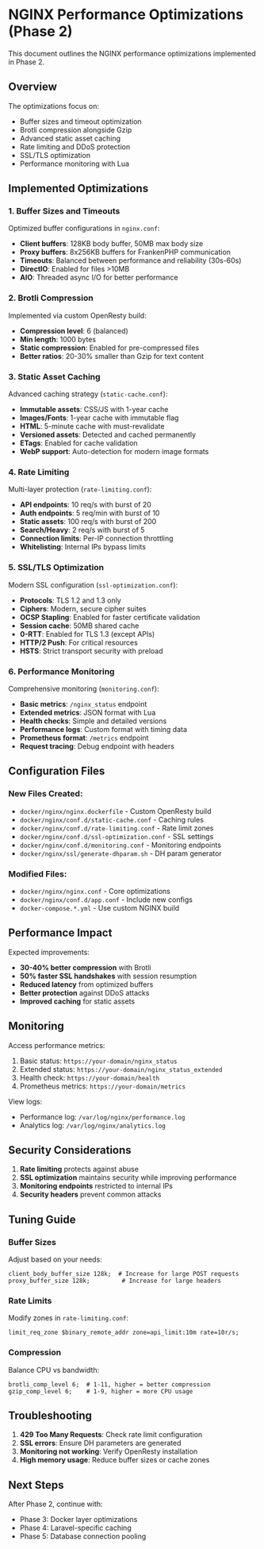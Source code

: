 # NGINX Performance Optimizations (Phase 2)

This document outlines the NGINX performance optimizations implemented in Phase 2.

## Overview

The optimizations focus on:
- Buffer sizes and timeout optimization
- Brotli compression alongside Gzip
- Advanced static asset caching
- Rate limiting and DDoS protection
- SSL/TLS optimization
- Performance monitoring with Lua

## Implemented Optimizations

### 1. Buffer Sizes and Timeouts

Optimized buffer configurations in `nginx.conf`:
- **Client buffers**: 128KB body buffer, 50MB max body size
- **Proxy buffers**: 8x256KB buffers for FrankenPHP communication
- **Timeouts**: Balanced between performance and reliability (30s-60s)
- **DirectIO**: Enabled for files >10MB
- **AIO**: Threaded async I/O for better performance

### 2. Brotli Compression

Implemented via custom OpenResty build:
- **Compression level**: 6 (balanced)
- **Min length**: 1000 bytes
- **Static compression**: Enabled for pre-compressed files
- **Better ratios**: 20-30% smaller than Gzip for text content

### 3. Static Asset Caching

Advanced caching strategy (`static-cache.conf`):
- **Immutable assets**: CSS/JS with 1-year cache
- **Images/Fonts**: 1-year cache with immutable flag
- **HTML**: 5-minute cache with must-revalidate
- **Versioned assets**: Detected and cached permanently
- **ETags**: Enabled for cache validation
- **WebP support**: Auto-detection for modern image formats

### 4. Rate Limiting

Multi-layer protection (`rate-limiting.conf`):
- **API endpoints**: 10 req/s with burst of 20
- **Auth endpoints**: 5 req/min with burst of 10
- **Static assets**: 100 req/s with burst of 200
- **Search/Heavy**: 2 req/s with burst of 5
- **Connection limits**: Per-IP connection throttling
- **Whitelisting**: Internal IPs bypass limits

### 5. SSL/TLS Optimization

Modern SSL configuration (`ssl-optimization.conf`):
- **Protocols**: TLS 1.2 and 1.3 only
- **Ciphers**: Modern, secure cipher suites
- **OCSP Stapling**: Enabled for faster certificate validation
- **Session cache**: 50MB shared cache
- **0-RTT**: Enabled for TLS 1.3 (except APIs)
- **HTTP/2 Push**: For critical resources
- **HSTS**: Strict transport security with preload

### 6. Performance Monitoring

Comprehensive monitoring (`monitoring.conf`):
- **Basic metrics**: `/nginx_status` endpoint
- **Extended metrics**: JSON format with Lua
- **Health checks**: Simple and detailed versions
- **Performance logs**: Custom format with timing data
- **Prometheus format**: `/metrics` endpoint
- **Request tracing**: Debug endpoint with headers

## Configuration Files

### New Files Created:
- `docker/nginx/nginx.dockerfile` - Custom OpenResty build
- `docker/nginx/conf.d/static-cache.conf` - Caching rules
- `docker/nginx/conf.d/rate-limiting.conf` - Rate limit zones
- `docker/nginx/conf.d/ssl-optimization.conf` - SSL settings
- `docker/nginx/conf.d/monitoring.conf` - Monitoring endpoints
- `docker/nginx/ssl/generate-dhparam.sh` - DH param generator

### Modified Files:
- `docker/nginx/nginx.conf` - Core optimizations
- `docker/nginx/conf.d/app.conf` - Include new configs
- `docker-compose.*.yml` - Use custom NGINX build

## Performance Impact

Expected improvements:
- **30-40% better compression** with Brotli
- **50% faster SSL handshakes** with session resumption
- **Reduced latency** from optimized buffers
- **Better protection** against DDoS attacks
- **Improved caching** for static assets

## Monitoring

Access performance metrics:
1. Basic status: `https://your-domain/nginx_status`
2. Extended status: `https://your-domain/nginx_status_extended`
3. Health check: `https://your-domain/health`
4. Prometheus metrics: `https://your-domain/metrics`

View logs:
- Performance log: `/var/log/nginx/performance.log`
- Analytics log: `/var/log/nginx/analytics.log`

## Security Considerations

1. **Rate limiting** protects against abuse
2. **SSL optimization** maintains security while improving performance
3. **Monitoring endpoints** restricted to internal IPs
4. **Security headers** prevent common attacks

## Tuning Guide

### Buffer Sizes
Adjust based on your needs:
```nginx
client_body_buffer_size 128k;  # Increase for large POST requests
proxy_buffer_size 128k;         # Increase for large headers
```

### Rate Limits
Modify zones in `rate-limiting.conf`:
```nginx
limit_req_zone $binary_remote_addr zone=api_limit:10m rate=10r/s;
```

### Compression
Balance CPU vs bandwidth:
```nginx
brotli_comp_level 6;  # 1-11, higher = better compression
gzip_comp_level 6;    # 1-9, higher = more CPU usage
```

## Troubleshooting

1. **429 Too Many Requests**: Check rate limit configuration
2. **SSL errors**: Ensure DH parameters are generated
3. **Monitoring not working**: Verify OpenResty installation
4. **High memory usage**: Reduce buffer sizes or cache zones

## Next Steps

After Phase 2, continue with:
- Phase 3: Docker layer optimizations
- Phase 4: Laravel-specific caching
- Phase 5: Database connection pooling